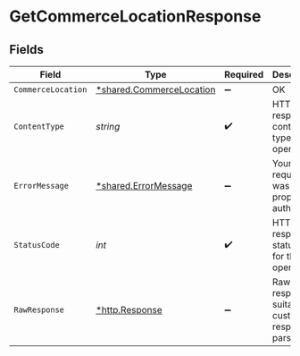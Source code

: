 # GetCommerceLocationResponse


## Fields

| Field                                                               | Type                                                                | Required                                                            | Description                                                         |
| ------------------------------------------------------------------- | ------------------------------------------------------------------- | ------------------------------------------------------------------- | ------------------------------------------------------------------- |
| `CommerceLocation`                                                  | [*shared.CommerceLocation](../../models/shared/commercelocation.md) | :heavy_minus_sign:                                                  | OK                                                                  |
| `ContentType`                                                       | *string*                                                            | :heavy_check_mark:                                                  | HTTP response content type for this operation                       |
| `ErrorMessage`                                                      | [*shared.ErrorMessage](../../models/shared/errormessage.md)         | :heavy_minus_sign:                                                  | Your API request was not properly authorized.                       |
| `StatusCode`                                                        | *int*                                                               | :heavy_check_mark:                                                  | HTTP response status code for this operation                        |
| `RawResponse`                                                       | [*http.Response](https://pkg.go.dev/net/http#Response)              | :heavy_minus_sign:                                                  | Raw HTTP response; suitable for custom response parsing             |